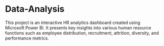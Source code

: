 # Data-Analysis
This project is an interactive HR analytics dashboard created using Microsoft Power BI. It presents key insights into various human resource functions such as employee distribution, recruitment, attrition, diversity, and performance metrics.  
